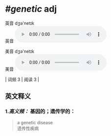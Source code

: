 # ***\#genetic*** adj
英音 dʒə'netɪk  
英音
<audio src="./media/genetic-B.aac" controls="controls"></audio>

美音 dʒə'netɪk  
美音
<audio src="./media/genetic.aac" controls="controls"></audio>



| 词频 3 | 阅读 3 |  

英文释义
---
### 1.*高义频：* **基因的；遗传学的：**  

 > a genetic disease  
 > 遗传性疾病    


